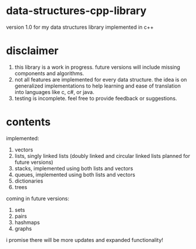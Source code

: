 # data-structures-cpp-library
version 1.0 for my data structures library implemented in c++

# disclaimer
1. this library is a work in progress. future versions will include missing components and algorithms.
2. not all features are implemented for every data structure. the idea is on generalized implementations to help learning and ease of translation into languages like c, c#, or java.
3. testing is incomplete. feel free to provide feedback or suggestions.

# contents
implemented:
1. vectors
2. lists, singly linked lists (doubly linked and circular linked lists planned for future versions)
3. stacks, implemented using both lists and vectors
4. queues, implemented using both lists and vectors
5. dictionaries
6. trees

coming in future versions:
1. sets
2. pairs
3. hashmaps
4. graphs

i promise there will be more updates and expanded functionality!
